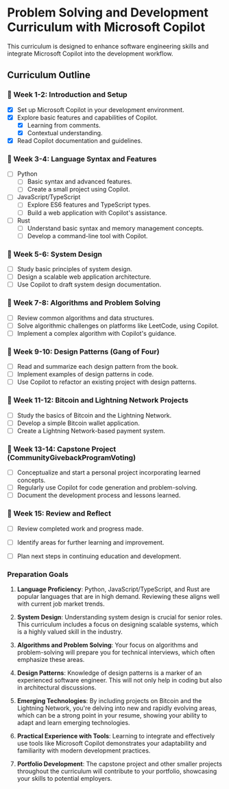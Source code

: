 # Problem Solving and Development Curriculum with Microsoft Copilot

This curriculum is designed to enhance software engineering skills and integrate Microsoft Copilot into the development workflow.

## Curriculum Outline

### 📘 Week 1-2: Introduction and Setup
- [x] Set up Microsoft Copilot in your development environment.
- [x] Explore basic features and capabilities of Copilot.
  - [x] Learning from comments.
  - [x] Contextual understanding.
- [x] Read Copilot documentation and guidelines.

### 📘 Week 3-4: Language Syntax and Features
- [ ] Python
  - [ ] Basic syntax and advanced features.
  - [ ] Create a small project using Copilot.
- [ ] JavaScript/TypeScript
  - [ ] Explore ES6 features and TypeScript types.
  - [ ] Build a web application with Copilot's assistance.
- [ ] Rust
  - [ ] Understand basic syntax and memory management concepts.
  - [ ] Develop a command-line tool with Copilot.

### 📘 Week 5-6: System Design
- [ ] Study basic principles of system design.
- [ ] Design a scalable web application architecture.
- [ ] Use Copilot to draft system design documentation.

### 📘 Week 7-8: Algorithms and Problem Solving
- [ ] Review common algorithms and data structures.
- [ ] Solve algorithmic challenges on platforms like LeetCode, using Copilot.
- [ ] Implement a complex algorithm with Copilot's guidance.

### 📘 Week 9-10: Design Patterns (Gang of Four)
- [ ] Read and summarize each design pattern from the book.
- [ ] Implement examples of design patterns in code.
- [ ] Use Copilot to refactor an existing project with design patterns.

### 📘 Week 11-12: Bitcoin and Lightning Network Projects
- [ ] Study the basics of Bitcoin and the Lightning Network.
- [ ] Develop a simple Bitcoin wallet application.
- [ ] Create a Lightning Network-based payment system.

### 📘 Week 13-14: Capstone Project (CommunityGivebackProgramVoting)
- [ ] Conceptualize and start a personal project incorporating learned concepts.
- [ ] Regularly use Copilot for code generation and problem-solving.
- [ ] Document the development process and lessons learned.

### 📘 Week 15: Review and Reflect
- [ ] Review completed work and progress made.
- [ ] Identify areas for further learning and improvement.
- [ ] Plan next steps in continuing education and development.


### Preparation Goals
1. **Language Proficiency**: Python, JavaScript/TypeScript, and Rust are popular languages that are in high demand. Reviewing these aligns well with current job market trends.

2. **System Design**: Understanding system design is crucial for senior roles. This curriculum includes a focus on designing scalable systems, which is a highly valued skill in the industry.

3. **Algorithms and Problem Solving**: Your focus on algorithms and problem-solving will prepare you for technical interviews, which often emphasize these areas.

4. **Design Patterns**: Knowledge of design patterns is a marker of an experienced software engineer. This will not only help in coding but also in architectural discussions.

5. **Emerging Technologies**: By including projects on Bitcoin and the Lightning Network, you're delving into new and rapidly evolving areas, which can be a strong point in your resume, showing your ability to adapt and learn emerging technologies.

6. **Practical Experience with Tools**: Learning to integrate and effectively use tools like Microsoft Copilot demonstrates your adaptability and familiarity with modern development practices.

7. **Portfolio Development**: The capstone project and other smaller projects throughout the curriculum will contribute to your portfolio, showcasing your skills to potential employers.
